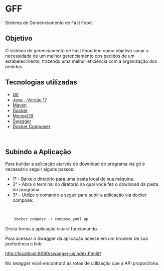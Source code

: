 # **GFF**

Sistema de Genrenciamento de Fast Food.


## **Objetivo**
O sistema de gerenciamento de Fast Food tem como objetivo sanar a necessidade de um melhor gerenciamento dos pedidos de um estabelecimento, trazendo uma melhor eficiência com a organização dos pedidos.


## **Tecnologias utilizadas**
- [Git](https://git-scm.com/downloads)
- [Java - Versão 17](https://www.oracle.com/java/)
- [Maven](https://maven.apache.org/)
- [Docker](https://docs.docker.com/)
- [MongoDB](https://www.mongodb.com/)
- [Swagger](https://swagger.io/docs/specification/about/)
- [Docker Composer](https://docs.docker.com/compose/install/)

<br>

## **Subindo a Aplicação**

Para buildar a aplicação atarvés do download do programa via git é necessário seguir alguns passos:
<br>
- 1° - Baixe o diretório para uma pasta local de sua máquina.
- 2° - Abra o terminal no diretório na qual você fez o download da pasta do programa.
- 3° - Utilize o comando a seguir para subir a aplicação via docker compose:
<br>

```bash
    docker compose -f compose.yaml up
```
Desta forma a aplicação estará funcionando.

Para acessar o Swagger da aplicação acesse em um browser de sua preferência o link:
<br>

[http://localhost:8080/swagger-ui/index.html#/](http://localhost:8080/swagger-ui/index.html#/)

No swagger você encontrará as rotas de utilização que a API proporciona.
